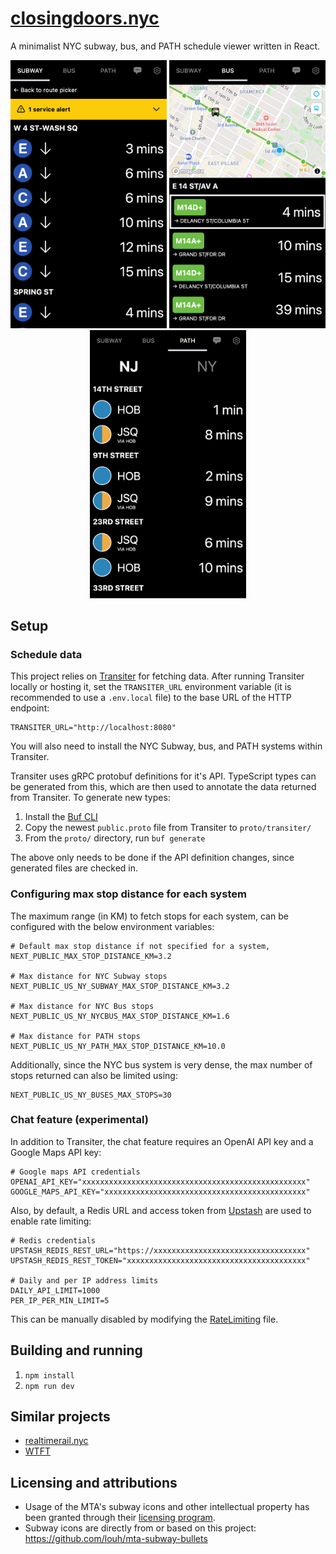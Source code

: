 # [closingdoors.nyc](https://closingdoors.nyc/)

A minimalist NYC subway, bus, and PATH schedule viewer written in React.

<p align="center">
  <img src="./.images/subway_schedule.png" width="250" />
  <img src="./.images/bus_schedule.png" width="250" />
  <img src="./.images/path_schedule.png" width="250" />
</p>

## Setup

### Schedule data

This project relies on [Transiter](https://github.com/jamespfennell/transiter) for fetching data. After running Transiter locally or hosting it, set the `TRANSITER_URL` environment variable (it is recommended to use a `.env.local` file) to the base URL of the HTTP endpoint:

```
TRANSITER_URL="http://localhost:8080"
```

You will also need to install the NYC Subway, bus, and PATH systems within Transiter.

Transiter uses gRPC protobuf definitions for it's API. TypeScript types can be generated from this, which are then used to annotate the data returned from Transiter. To generate new types:

1. Install the [Buf CLI](https://buf.build/product/cli/)
2. Copy the newest `public.proto` file from Transiter to `proto/transiter/`
3. From the `proto/` directory, run `buf generate`

The above only needs to be done if the API definition changes, since generated files are checked in.

### Configuring max stop distance for each system

The maximum range (in KM) to fetch stops for each system, can be configured with the below environment variables:

```
# Default max stop distance if not specified for a system,
NEXT_PUBLIC_MAX_STOP_DISTANCE_KM=3.2

# Max distance for NYC Subway stops
NEXT_PUBLIC_US_NY_SUBWAY_MAX_STOP_DISTANCE_KM=3.2

# Max distance for NYC Bus stops
NEXT_PUBLIC_US_NY_NYCBUS_MAX_STOP_DISTANCE_KM=1.6

# Max distance for PATH stops
NEXT_PUBLIC_US_NY_PATH_MAX_STOP_DISTANCE_KM=10.0
```

Additionally, since the NYC bus system is very dense, the max number of stops returned can also be limited using:

```
NEXT_PUBLIC_US_NY_BUSES_MAX_STOPS=30
```

### Chat feature (experimental)

In addition to Transiter, the chat feature requires an OpenAI API key and a Google Maps API key:

```
# Google maps API credentials
OPENAI_API_KEY="xxxxxxxxxxxxxxxxxxxxxxxxxxxxxxxxxxxxxxxxxxxxxxxxxx"
GOOGLE_MAPS_API_KEY="xxxxxxxxxxxxxxxxxxxxxxxxxxxxxxxxxxxxxxxxxxxxx"
```

Also, by default, a Redis URL and access token from [Upstash](https://upstash.com/) are used to enable rate limiting:

```
# Redis credentials
UPSTASH_REDIS_REST_URL="https://xxxxxxxxxxxxxxxxxxxxxxxxxxxxxxxxxx"
UPSTASH_REDIS_REST_TOKEN="xxxxxxxxxxxxxxxxxxxxxxxxxxxxxxxxxxxxxxxx"

# Daily and per IP address limits
DAILY_API_LIMIT=1000
PER_IP_PER_MIN_LIMIT=5
```

This can be manually disabled by modifying the [RateLimiting](./utils/RateLimiting.ts) file.

## Building and running

1. `npm install`
2. `npm run dev`

## Similar projects

- [realtimerail.nyc](https://github.com/jamespfennell/realtimerail.nyc-react)
- [WTFT](https://github.com/jonthornton/WTFT)

## Licensing and attributions

- Usage of the MTA's subway icons and other intellectual property has been granted through their [licensing program](https://new.mta.info/doing-business-with-us/licensing-program).
- Subway icons are directly from or based on this project: https://github.com/louh/mta-subway-bullets
